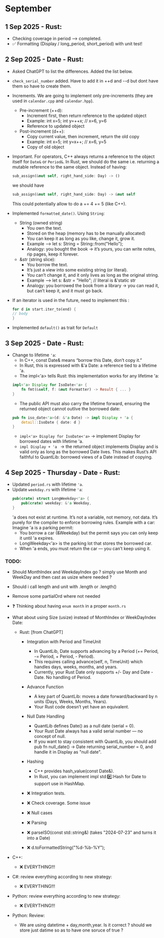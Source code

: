 # September

## 1 Sep 2025 - Rust:

- Checking coverage in period --> completed.
- ✅ Formatting (Display / long_period, short_period) with unit test!

## 2 Sep 2025 - Date - Rust:

- Asked ChatGPT to list the differences. Added the list below.
- `check_serial_number` added. Have to add it in ++d and --d but dont have them so have to create them.
- Increments. We are going to implement only pre-increments (they are used in `calendar.cpp` and `calendar.hpp`).

  - Pre-increment (++d):
    - Increment first, then return reference to the updated object
    - Example: int x=5; int y=++x; // x=6, y=6
    - Reference to updated object
  - Post-increment (d++):
    - Copy current value, then increment, return the old copy
    - Example: int x=5; int y=x++; // x=6, y=5
    - Copy of old object

- Important. For operators, C++ always returns a reference to the object itself for `Date&` or `Period&`. In Rust, we should do the same i.e. returning a mutable reference to the same object.
  Instead of having:

  ```rust
  sub_assign(&mut self, right_hand_side: Day) -> ()
  ```

  we should have

  ```rust
  sub_assign(&mut self, right_hand_side: Day) -> &mut self
  ```

  This could potentially allow to do a += 4 += 5 (like C++).

- Implemented `formatted_date()`. Using `String`:
  - String (owned string)
    - You own the text.
    - Stored on the heap (memory has to be manually allocated)
    - You can keep it as long as you like, change it, grow it.
    - Example --> let s: String = String::from("Hello");
    - Analogy: you bought the book → it’s yours, you can write notes, rip pages, keep it forever.
  - &str (string slice):
    - You borrow the text.
    - It’s just a view into some existing string (or literal).
    - You can’t change it, and it only lives as long as the original string.
    - Example --> let s: &str = "Hello"; // literal is &'static str
    - Analogy: you borrowed the book from a library → you can read it, but can’t keep it, and it must go back.
- If an iterator is used in the future, need to implement this :

  ```rust
  for d in start.iter_to(end) {
  // body
  }
  ```

- Implemented `default()` as trait for `Default`

## 3 Sep 2025 - Date - Rust:

- Change to lifetime `'a`:
  - In C++, const Date& means “borrow this Date, don’t copy it.”
  - In Rust, this is expressed with &'a Date: a reference tied to a lifetime 'a.
  - The impl<'a> tells Rust: this implementation works for any lifetime 'a:
  ```rust
  impl<'a> Display for IsoDate<'a> {
      fn fmt(&self, f: &mut Formatter) -> Result { ... }
  }
  ```
  - The public API must also carry the lifetime forward, ensuring the returned object cannot outlive the borrowed date:
  ```rust
  pub fn iso_date<'a>(d: &'a Date) -> impl Display + 'a {
      detail::IsoDate { date: d }
  }
  ```
  - `impl<'a> Display for IsoDate<'a>` -> implement Display for borrowed dates with lifetime 'a.
  - `impl Display + 'a ` -> the returned object implements Display and is valid only as long as the borrowed Date lives.
    This makes Rust’s API faithful to QuantLib: borrowed views of a Date instead of copying.

## 4 Sep 2025 - Thursday - Date - Rust:

- Updated `period.rs` with lifetime `'a`.
- Update `weekday.rs` with lifetime `'a`:
  ```rust
  pub(crate) struct LongWeekday<'a> {
      pub(crate) weekday: &'a Weekday,
  }
  ```
  'a does not exist at runtime. It’s not a variable, not memory, not data. It’s purely for the compiler to enforce borrowing rules. Example with a car:
  Imagine 'a is a parking permit:
  - You borrow a car (&Weekday) but the permit says you can only keep it until 'a expires.
  - LongWeekday<'a> is the parking lot that stores the borrowed car.
  - When 'a ends, you must return the car — you can’t keep using it.

### TODO:

- Should MonthIndex and WeekdayIndex go ? simply use Month and WeekDay and then cast as usize where needed ?
- Should i call length and unit with .length or .length()
- Remove some partialOrd where not needed
- ❓ Thinking about having `enum month` in a proper `month.rs`
- What about using Size (usize) instead of MonthIndex or WeekDayIndex
  Date:

  - Rust: [from ChatGPT]

    - Integration with Period and TimeUnit
      - In QuantLib, Date supports advancing by a Period (+= Period, -= Period, + Period, - Period).
      - This requires calling advance(self, n, TimeUnit) which handles days, weeks, months, and years.
      - Currently, your Rust Date only supports +/- Day and Date - Date. No handling of Period.
    - Advance Function

      - A key part of QuantLib: moves a date forward/backward by n units (Days, Weeks, Months, Years).
      - Your Rust code doesn’t yet have an equivalent.

    - Null Date Handling
      - QuantLib defines Date() as a null date (serial = 0).
      - Your Rust Date always has a valid serial number — no concept of null.
      - If you want to stay consistent with QuantLib, you should add pub fn null_date() -> Date returning serial_number = 0, and handle it in Display as "null date".
    - Hashing

      - C++ provides hash_value(const Date&).
      - In Rust, you can implement impl std::hash::Hash for Date to support use in HashMap.

    - ❌ Integration tests.
    - ❌ Check coverage. Some issue
    - ❌ Null cases
    - ❌ Parsing
    - ❌ parseISO(const std::string&) (takes "2024-07-23" and turns it into a Date)
    - ❌ d.toFormattedString("%d-%b-%Y");

- C++:

  - ❌ EVERYTHING!!!

- C#: review everything according to new strategy:

  - ❌ EVERYTHING!!!

- Python: review everything according to new strategy:

  - ❌ EVERYTHING!!!

- Python: Review:
  - We are using datetime + day,month,year. Is it correct ? should we store just datime so as to have one soruce of true ?
